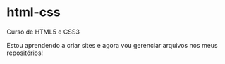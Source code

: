 # html-css
 Curso de HTML5 e CSS3

Estou aprendendo a criar sites e agora vou gerenciar arquivos nos meus repositórios!
